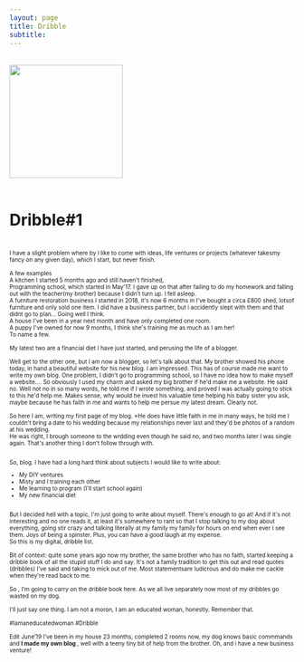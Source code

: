 ```yaml
---
layout: page
title: Dribble
subtitle:   
---
```


<div class="text-center">
  <br/>
 <a href="https://www.instagram.com/p/BL4QxMmj3gu/?utm_source=ig_web_button_share_sheet">
  <img src="{{ site.baseurl }}/img/dribble.jpg" width="200" height="200"/>
  </a>
</div>
<br>


<div class="text-left">
  <h1>Dribble#1</h1>
<br>
<div class="boxed">
  <font size="1">
      I have a slight problem where by I like to come with ideas, life ventures or projects (whatever takesmy fancy on any given day), which I start, but never finish. <br> <br>
A few examples <br>
A kitchen I started 5 months ago and still haven't finished,<br>
Programming school, which started in May'17. I gave up on that after failing to do my homework and falling out with the teacher(my brother) because I didn't turn up. I fell asleep.<br>
A furniture restoration business I started in 2018, it's now 6 months in I've bought a circa £800 shed, lotsof furniture and only sold one item. I did have a business partner, but i accidently slept with them and that didnt go to plan... Going well I think.<br>
A house I've been in a year next month and have only completed one room.<br>
A puppy I've owned for now 9 months, I think she's training me as much as I am her!<br>
To name a few.<br> <br>
My latest two are a financial diet I have just started, and perusing the life of a blogger.<br> <br>
Well get to the other one, but I am now a blogger, so let's talk about that. My brother showed his phone today, in hand a beautiful website for his new blog. I am impressed. This has of course made me want to write my own blog. One problem, I didn't go to programming school, so I have no idea how to make myself a website.... So obviously I used my charm and asked my big brother if he'd make me a website. He said no. Well not no in so many words, he told me if I wrote something, and proved I was actually going to stick to this he'd help me. Makes sense, why would he invest his valuable time helping his baby sister you ask, maybe because he has faith in me and wants to help me persue my latest dream. Clearly not. <br> <br> So here I am, writing my first page of my blog. *He does have little faith in me in many ways, he told me I couldn't bring a date to his wedding because my relationships never last and they'd be photos of a random at his wedding. <br> He was right, I brough someone to the wrdding even though he said no, and two months later I was single again. That's another thing I don't follow through with. <br> <br>
 
So, blog. I have had a long hard think about subjects I would like to write about: <br>
- My DIY ventures<br>
- Misty and I training each other<br>
- Me learning to program (I'll start school again)<br>
- My new financial diet<br>
<br>
But I decided hell with a topic, I'm just going to write about myself. There's enough to go at! And if it's not interesting and no one reads it, at least it's somewhere to rant so that I stop talking to my dog about everything, going stir crazy and talking literally at my family my family for hours on end when ever I see them. Joys of being a spinster. Plus, you can have a good laugh at my expense.<br>
So this is my digital, dribble list.<br>
<br>
Bit of context: quite some years ago now my brother, the same brother who has no faith, started keeping a dribble book of all the stupid stuff I do and say. It's not a family tradition to get this out and read quotes (dribbles) I've said and taking to mick out of me. Most statementsare ludicrous and do make me cackle when they're read back to me.<br> <br>
So , I'm going to carry on the dribble book here. As we all live separately now most of my dribbles go wasted on my dog.<br> <br>
I'll just say one thing. I am not a moron, I am an educated woman, honestly. Remember that.<br> <br>
#Iamaneducatedwoman #Dribble<br>
<br>
Edit June’19 I’ve been in my house 23 months, completed 2 rooms now, my dog knows basic commmands and <b> I made my own blog </b>, well with a teeny tiny bit of help from the brother. Oh, and i have a new business venture!
</div>
</font>
    <br><br>

 
